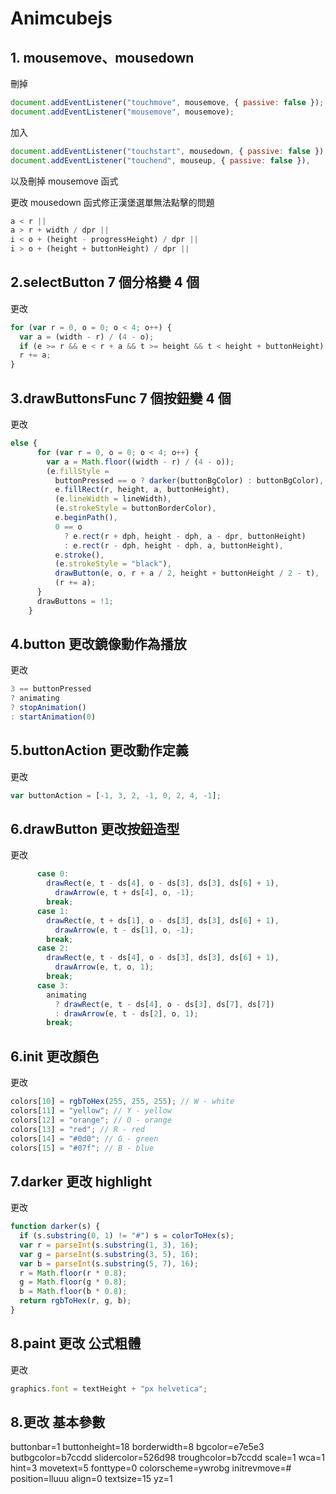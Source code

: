 # Animcubejs

## 1. mousemove、mousedown

刪掉

```js
document.addEventListener("touchmove", mousemove, { passive: false });
document.addEventListener("mousemove", mousemove);
```

加入

```js
document.addEventListener("touchstart", mousedown, { passive: false }),
document.addEventListener("touchend", mouseup, { passive: false }),
```

以及刪掉 mousemove 函式

更改 mousedown 函式修正漢堡選單無法點擊的問題

```js
a < r ||
a > r + width / dpr ||
i < o + (height - progressHeight) / dpr ||
i > o + (height + buttonHeight) / dpr ||
```

## 2.selectButton 7 個分格變 4 個

更改

```js
for (var r = 0, o = 0; o < 4; o++) {
  var a = (width - r) / (4 - o);
  if (e >= r && e < r + a && t >= height && t < height + buttonHeight) return o;
  r += a;
}
```

## 3.drawButtonsFunc 7 個按鈕變 4 個

更改

```js
else {
      for (var r = 0, o = 0; o < 4; o++) {
        var a = Math.floor((width - r) / (4 - o));
        (e.fillStyle =
          buttonPressed == o ? darker(buttonBgColor) : buttonBgColor),
          e.fillRect(r, height, a, buttonHeight),
          (e.lineWidth = lineWidth),
          (e.strokeStyle = buttonBorderColor),
          e.beginPath(),
          0 == o
            ? e.rect(r + dph, height - dph, a - dpr, buttonHeight)
            : e.rect(r - dph, height - dph, a, buttonHeight),
          e.stroke(),
          (e.strokeStyle = "black"),
          drawButton(e, o, r + a / 2, height + buttonHeight / 2 - t),
          (r += a);
      }
      drawButtons = !1;
    }
```

## 4.button 更改鏡像動作為播放

更改

```js
3 == buttonPressed
? animating
? stopAnimation()
: startAnimation(0)
```

## 5.buttonAction 更改動作定義

更改

```js
var buttonAction = [-1, 3, 2, -1, 0, 2, 4, -1];
```

## 6.drawButton 更改按鈕造型

更改

```js
      case 0:
        drawRect(e, t - ds[4], o - ds[3], ds[3], ds[6] + 1),
          drawArrow(e, t + ds[4], o, -1);
        break;
      case 1:
        drawRect(e, t + ds[1], o - ds[3], ds[3], ds[6] + 1),
          drawArrow(e, t - ds[1], o, -1);
        break;
      case 2:
        drawRect(e, t - ds[4], o - ds[3], ds[3], ds[6] + 1),
          drawArrow(e, t, o, 1);
        break;
      case 3:
        animating
          ? drawRect(e, t - ds[4], o - ds[3], ds[7], ds[7])
          : drawArrow(e, t - ds[2], o, 1);
        break;
```

## 6.init 更改顏色

更改

```js
colors[10] = rgbToHex(255, 255, 255); // W - white
colors[11] = "yellow"; // Y - yellow
colors[12] = "orange"; // O - orange
colors[13] = "red"; // R - red
colors[14] = "#0d0"; // G - green
colors[15] = "#07f"; // B - blue
```

## 7.darker 更改 highlight

更改

```js
function darker(s) {
  if (s.substring(0, 1) != "#") s = colorToHex(s);
  var r = parseInt(s.substring(1, 3), 16);
  var g = parseInt(s.substring(3, 5), 16);
  var b = parseInt(s.substring(5, 7), 16);
  r = Math.floor(r * 0.8);
  g = Math.floor(g * 0.8);
  b = Math.floor(b * 0.8);
  return rgbToHex(r, g, b);
}
```

## 8.paint 更改 公式粗體

更改

```js
graphics.font = textHeight + "px helvetica";
```

## 8.更改 基本參數

buttonbar=1
buttonheight=18
borderwidth=8
bgcolor=e7e5e3
butbgcolor=b7ccdd
slidercolor=526d98
troughcolor=b7ccdd
scale=1
wca=1
hint=3
movetext=5
fonttype=0
colorscheme=ywrobg
initrevmove=#
position=lluuu
align=0
textsize=15
yz=1
